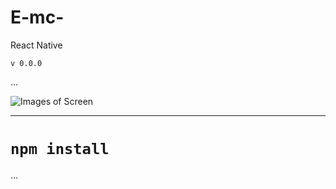 # E-mc-
React Native

`v 0.0.0`

...

![Images of Screen](/assets/image/screen-v1.png)

---

# `npm install`

...
